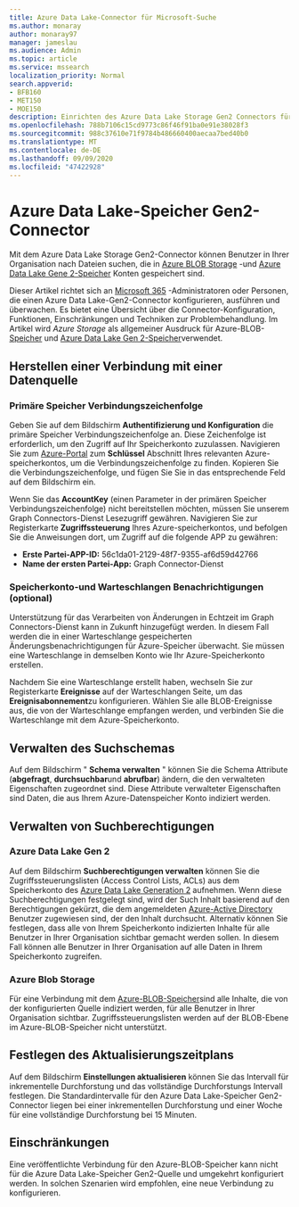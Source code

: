 ```yaml
---
title: Azure Data Lake-Connector für Microsoft-Suche
ms.author: monaray
author: monaray97
manager: jameslau
ms.audience: Admin
ms.topic: article
ms.service: mssearch
localization_priority: Normal
search.appverid:
- BFB160
- MET150
- MOE150
description: Einrichten des Azure Data Lake Storage Gen2 Connectors für Microsoft Search
ms.openlocfilehash: 788b7106c15cd9773c86f46f91ba0e91e38028f3
ms.sourcegitcommit: 988c37610e71f9784b486660400aecaa7bed40b0
ms.translationtype: MT
ms.contentlocale: de-DE
ms.lasthandoff: 09/09/2020
ms.locfileid: "47422928"
---
```

# <a name="azure-data-lake-storage-gen2-connector"></a>Azure Data Lake-Speicher Gen2-Connector

Mit dem Azure Data Lake Storage Gen2-Connector können Benutzer in Ihrer Organisation nach Dateien suchen, die in [Azure BLOB Storage](https://docs.microsoft.com/azure/storage/blobs/storage-blobs-introduction) -und [Azure Data Lake Gene 2-Speicher](https://docs.microsoft.com/azure/storage/blobs/data-lake-storage-introduction) Konten gespeichert sind.

Dieser Artikel richtet sich an [Microsoft 365](https://www.microsoft.com/microsoft-365) -Administratoren oder Personen, die einen Azure Data Lake-Gen2-Connector konfigurieren, ausführen und überwachen. Es bietet eine Übersicht über die Connector-Konfiguration, Funktionen, Einschränkungen und Techniken zur Problembehandlung. Im Artikel wird *Azure Storage* als allgemeiner Ausdruck für Azure-BLOB- [Speicher](https://docs.microsoft.com/azure/storage/blobs/storage-blobs-introduction) und [Azure Data Lake Gen 2-Speicher](https://docs.microsoft.com/azure/storage/blobs/data-lake-storage-introduction)verwendet.

## <a name="connect-to-a-data-source"></a>Herstellen einer Verbindung mit einer Datenquelle
### <a name="primary-storage-connection-string"></a>Primäre Speicher Verbindungszeichenfolge 
Geben Sie auf dem Bildschirm **Authentifizierung und Konfiguration** die primäre Speicher Verbindungszeichenfolge an. Diese Zeichenfolge ist erforderlich, um den Zugriff auf Ihr Speicherkonto zuzulassen. Navigieren Sie zum [Azure-Portal](https://ms.portal.azure.com/#home) zum **Schlüssel** Abschnitt Ihres relevanten Azure-speicherkontos, um die Verbindungszeichenfolge zu finden. Kopieren Sie die Verbindungszeichenfolge, und fügen Sie Sie in das entsprechende Feld auf dem Bildschirm ein.

Wenn Sie das **AccountKey** (einen Parameter in der primären Speicher Verbindungszeichenfolge) nicht bereitstellen möchten, müssen Sie unserem Graph Connectors-Dienst Lesezugriff gewähren. Navigieren Sie zur Registerkarte **Zugriffssteuerung** Ihres Azure-speicherkontos, und befolgen Sie die Anweisungen dort, um Zugriff auf die folgende APP zu gewähren:
* **Erste Partei-APP-ID:** 56c1da01-2129-48f7-9355-af6d59d42766
* **Name der ersten Partei-App:** Graph Connector-Dienst

### <a name="storage-account-and-queue-notifications-optional"></a>Speicherkonto-und Warteschlangen Benachrichtigungen (optional)
Unterstützung für das Verarbeiten von Änderungen in Echtzeit im Graph Connectors-Dienst kann in Zukunft hinzugefügt werden. In diesem Fall werden die in einer Warteschlange gespeicherten Änderungsbenachrichtigungen für Azure-Speicher überwacht. Sie müssen eine Warteschlange in demselben Konto wie Ihr Azure-Speicherkonto erstellen.

Nachdem Sie eine Warteschlange erstellt haben, wechseln Sie zur Registerkarte **Ereignisse** auf der Warteschlangen Seite, um das **Ereignisabonnement**zu konfigurieren. Wählen Sie alle BLOB-Ereignisse aus, die von der Warteschlange empfangen werden, und verbinden Sie die Warteschlange mit dem Azure-Speicherkonto.

## <a name="manage-the-search-schema"></a>Verwalten des Suchschemas
Auf dem Bildschirm " **Schema verwalten** " können Sie die Schema Attribute (**abgefragt**, **durchsuchbar**und **abrufbar**) ändern, die den verwalteten Eigenschaften zugeordnet sind. Diese Attribute verwalteter Eigenschaften sind Daten, die aus Ihrem Azure-Datenspeicher Konto indiziert werden.

## <a name="manage-search-permissions"></a>Verwalten von Suchberechtigungen
### <a name="azure-data-lake-gen-2"></a>Azure Data Lake Gen 2
Auf dem Bildschirm **Suchberechtigungen verwalten** können Sie die Zugriffssteuerungslisten (Access Control Lists, ACLs) aus dem Speicherkonto des [Azure Data Lake Generation 2](https://docs.microsoft.com/azure/storage/blobs/data-lake-storage-introduction) aufnehmen. Wenn diese Suchberechtigungen festgelegt sind, wird der Such Inhalt basierend auf den Berechtigungen gekürzt, die dem angemeldeten [Azure-Active Directory](https://docs.microsoft.com/azure/active-directory/) Benutzer zugewiesen sind, der den Inhalt durchsucht. Alternativ können Sie festlegen, dass alle von Ihrem Speicherkonto indizierten Inhalte für alle Benutzer in Ihrer Organisation sichtbar gemacht werden sollen. In diesem Fall können alle Benutzer in Ihrer Organisation auf alle Daten in Ihrem Speicherkonto zugreifen.

### <a name="azure-blob-storage"></a>Azure Blob Storage
Für eine Verbindung mit dem [Azure-BLOB-Speicher](https://docs.microsoft.com/azure/storage/blobs/storage-blobs-introduction)sind alle Inhalte, die von der konfigurierten Quelle indiziert werden, für alle Benutzer in Ihrer Organisation sichtbar. Zugriffssteuerungslisten werden auf der BLOB-Ebene im Azure-BLOB-Speicher nicht unterstützt.

## <a name="set-the-refresh-schedule"></a>Festlegen des Aktualisierungszeitplans
Auf dem Bildschirm **Einstellungen aktualisieren** können Sie das Intervall für inkrementelle Durchforstung und das vollständige Durchforstungs Intervall festlegen. Die Standardintervalle für den Azure Data Lake-Speicher Gen2-Connector liegen bei einer inkrementellen Durchforstung und einer Woche für eine vollständige Durchforstung bei 15 Minuten.

## <a name="limitations"></a>Einschränkungen
Eine veröffentlichte Verbindung für den Azure-BLOB-Speicher kann nicht für die Azure Data Lake-Speicher Gen2-Quelle und umgekehrt konfiguriert werden. In solchen Szenarien wird empfohlen, eine neue Verbindung zu konfigurieren.